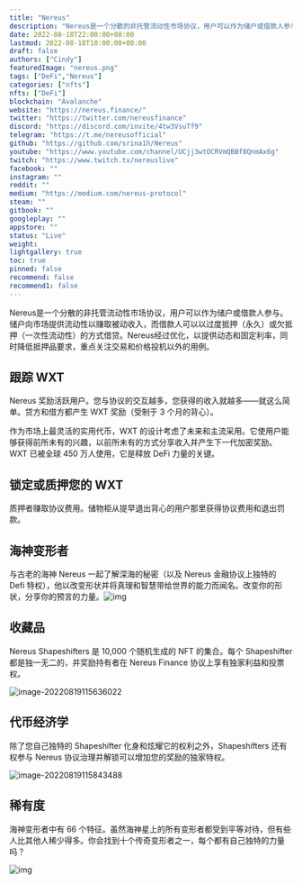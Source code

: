 ```yaml
---
title: "Nereus"
description: "Nereus是一个分散的非托管流动性市场协议，用户可以作为储户或借款人参与。储户向市场提供流动性以赚取被动收入，而借款人可以以过度抵押（永久）或欠抵押（一次性流动性）的方式借贷。"
date: 2022-08-18T22:00:00+08:00
lastmod: 2022-08-18T10:00:00+08:00
draft: false
authors: ["Cindy"]
featuredImage: "nereus.png"
tags: ["DeFi","Nereus"]
categories: ["nfts"]
nfts: ["DeFi"]
blockchain: "Avalanche"
website: "https://nereus.finance/"
twitter: "https://twitter.com/nereusfinance"
discord: "https://discord.com/invite/4tw3VsuTf9"
telegram: "https://t.me/nereusofficial"
github: "https://github.com/srina1h/Nereus"
youtube: "https://www.youtube.com/channel/UCjj3wtOCRVmQBBf8QnmAx6g"
twitch: "https://www.twitch.tv/nereuslive"
facebook: ""
instagram: ""
reddit: ""
medium: "https://medium.com/nereus-protocol"
steam: ""
gitbook: ""
googleplay: ""
appstore: ""
status: "Live"
weight: 
lightgallery: true
toc: true
pinned: false
recommend: false
recommend1: false
---
```

Nereus是一个分散的非托管流动性市场协议，用户可以作为储户或借款人参与。储户向市场提供流动性以赚取被动收入，而借款人可以以过度抵押（永久）或欠抵押（一次性流动性）的方式借贷。Nereus经过优化，以提供动态和固定利率，同时降低抵押品要求，重点关注交易和价格投机以外的用例。

## 跟踪 WXT

Nereus 奖励活跃用户。您与协议的交互越多，您获得的收入就越多——就这么简单。贷方和借方都产生 WXT 奖励（受制于 3 个月的背心）。

作为市场上最灵活的实用代币，WXT 的设计考虑了未来和主流采用。它使用户能够获得前所未有的兴趣，以前所未有的方式分享收入并产生下一代加密奖励。WXT 已被全球 450 万人使用，它是释放 DeFi 力量的关键。

## 锁定或质押您的 WXT

质押者赚取协议费用。储物柜从提早退出背心的用户那里获得协议费用和退出罚款。

## 海神变形者

与古老的海神 Nereus 一起了解深海的秘密（以及 Nereus 金融协议上独特的 Defi 特权），他以改变形状并将真理和智慧带给世界的能力而闻名。改变你的形状，分享你的预言的力量。![img](https://static.tildacdn.com/tild3838-3632-4131-a530-616466353565/Nereus_GIF.gif)

## 收藏品

Nereus Shapeshifters 是 10,000 个随机生成的 NFT 的集合。每个 Shapeshifter 都是独一无二的，并奖励持有者在 Nereus Finance 协议上享有独家利益和投票权。

![image-20220819115636022](C:\Users\admin\AppData\Roaming\Typora\typora-user-images\image-20220819115636022.png)




## 代币经济学

除了您自己独特的 Shapeshifter 化身和炫耀它的权利之外，Shapeshifters 还有权参与 Nereus 协议治理并解锁可以增加您的奖励的独家特权。

![image-20220819115843488](C:\Users\admin\AppData\Roaming\Typora\typora-user-images\image-20220819115843488.png)

## 稀有度

海神变形者中有 66 个特征。虽然海神星上的所有变形者都受到平等对待，但有些人比其他人稀少得多。你会找到十个传奇变形者之一，每个都有自己独特的力量吗？

![img](https://thumb.tildacdn.com/tild6464-3363-4132-b433-633031636265/-/resize/504x/-/format/webp/rarity2x.png)
